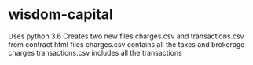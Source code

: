 # wisdom-capital
Uses python 3.6
Creates two new files charges.csv and transactions.csv from contract html files
charges.csv contains all the taxes and brokerage charges
transactions.csv includes all the transactions
